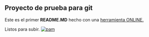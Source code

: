 ## Proyecto de prueba para git

Este es el primer **README.MD** hecho con una [herramienta ONLINE.](https://pandao.github.io/editor.md/en.html "herramienta ONLINE.")

Listos para subir.
[![pam](https://play.google.com/store/apps/details?id=air.com.bettermarks.mcflex.UY_ceibal&hl=en_US "pam")](https://lh3.googleusercontent.com/FaG241uDfpxk8Pvb552ukM2esSyvm_4q7i8losHFRcB4c4IrL6dmK05paDPGyBuatcc=s180-rw)
